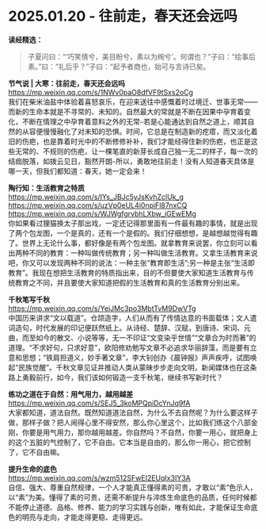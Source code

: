 2025.01.20 - 往前走，春天还会远吗
========

**读经精选：**  

> 子夏问曰：“‘巧笑倩兮，美目盼兮，素以为绚兮’。何谓也？”子曰：“绘事后素。”曰：“礼后乎？”子曰：“起予者商也，始可与言诗已矣。

**节气说 | 大寒：往前走，春天还会远吗**  
https://mp.weixin.qq.com/s/1NWv0paO8dfVF9tSxs2oCg  
我们在柴米油盐中体验着喜怒哀乐，在迎来送往中感慨着时过境迁、世事无常——而新的生命本就是不寻常的、未知的。自然最大的常就是不断在因果中孕育着变化，不断在情理之中孕育着意料之外的无常`~`若是心能通达到自然之道上，顺其自然的从容便慢慢融化了对未知的恐惧。时间，它总是在制造新的疙瘩，而又淡化着旧的伤疤，也是靠着时光中的不断修修补补，我们才能经得住新的伤疤，也正是这些无常的、不规则的伤疤，让一棵笔直的新芽长成自己独一无二的样子，每一次的结痂脱落，如拨云见日，豁然开朗`~`所以，勇敢地往前走！没有人知道春天具体是哪一天，但我们都知道：春天，她一定会来！

**陶行知：生活教育之特质**  
https://mp.weixin.qq.com/s/IYs_JBJc5yJsKvhZclUk_g  
https://mp.weixin.qq.com/s/uzVp0eUL4i0npiFl87nxCQ  
https://mp.weixin.qq.com/s/WJWgfgrvbhLXbw_iGEwEMg  
你如果看过狸猫换太子那出戏，一定还记得那里面有一件最有趣的事情，就是出现了两个包龙图，一个是真的，还有一个是假的。我们仔细想想，是越想越觉得有趣了。世界上无论什么事，都好像是有两个包龙图。就拿教育来说罢，你立刻可以看出两种不同的教育：一种叫做传统教育；另一种叫做生活教育。又拿生活教育来说吧，你又可以发现两种不同的说法：一种主张“教育即生活”;另一种是主张“生活即教育”。我现在想把生活教育的特质指出来，目的不但要使大家知道生活教育与传统教育之不同，并且要使大家知道把假的生活教育和真的生活教育分别出来。

**千秋笔写千秋**  
https://mp.weixin.qq.com/s/YeiJMc3po3MbtTvM9DwVTg  
中国历来讲求“文以载道”。仓颉造字，人们从而有了传情达意的书面载体；文人遣词造句，时代发展的印记便跃然纸上。从诗经、楚辞、汉赋，到唐诗、宋词、元曲，而至如今的散文、小说等等，无一不印证“文变染乎世情”“文章合为时而著”的道理。“不求好句，只求好意”，欧阳修劝勉写文章不必追求华丽辞藻，而是要有立意和思想；“铁肩担道义，妙手著文章”，李大钊创办《晨钟报》声声疾呼，试图唤起“民族觉醒”。千秋文章见证并推动人类从蒙昧步步走向文明，新闻媒体也在这条路上勇毅前行，如今，我们该如何锻造一支千秋笔，继续书写新时代？

**练功之道在于自然：用气用力，越用越差**  
https://mp.weixin.qq.com/s/SEJ5_3koMPQpiDcYnJq9fA  
大家都知道，道法自然。既然知道道法自然，为什么不去自然呢？为什么要这样子做，那样子做？把人闹得心里不得安然，那么你心里这个，比如我们练这个八部金刚，你要是用气用力，那你越用越差。你自然吗？不自然，你要一用心，就把身上的这个五脏的气控制了，它不自由。它本当是自由的，那么你一用心，把它控制了，它不自由嘛。

**提升生命的底色**  
https://mp.weixin.qq.com/s/wzm512SFwEI2EUqIx3IY3A  
自信、强大、尊重自然规律，一个人才能真正懂得素的可贵，才敢以“素”色示人，以“素”为美。懂得了素的可贵，还需不断提升与淬炼生命底色的品质，任何时候都不能停止道德、品格、修养、能力的学习实践与创新，唯有如此，才能保证生命底色的明亮与走向，才能走得更稳、走得更远。